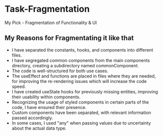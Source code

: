 # Task-Fragmentation

My Pick - Fragmentation of Functionality & UI

## My Reasons for Fragmentating it like that

- I have separated the constants, hooks, and components into different files.
- I have segregated common components from the main components directory, creating a subdirectory named commonComponent.
- The code is well-structured for both use cases.
- The useEffect and functions are placed in files where they are needed, for improving the re-rendering issues which will increase the code speed.
- I have created useState hooks for previously missing entities, improving their usability within components.
- Recognizing the usage of styled components in certain parts of the code, I have ensured their presence.
- Custom components have been separated, with relevant information passed accordingly.
- In some cases, I used "any" when passing values due to uncertainty about the actual data type.

